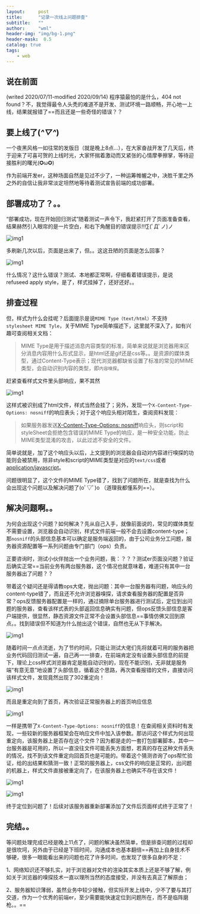 ```yaml
---
layout:     post
title:      "记录一次线上问题排查"
subtitle:   ""
author:     "wml"
header-img: "img/bg-1.png"
header-mask:  0.5
catalog: true
tags:
    - web
---
```


## 说在前面

(writed 2020/07/11-modified 2020/09/14)
程序猿最怕的是什么，404 not found？不，我觉得最令人头秃的难道不是开发、测试环境一路顺畅，开心地一上线，结果就报错了==而且还是一些奇怪的错误？？

## 要上线了(*^▽^*)

一个夜黑风格一如往常的发版日（就是晚上8点...），在大家奋战开发了几天后，终于迎来了可喜可贺的上线时光，大家怀揣着激动而又紧张的心情摩拳擦掌，等待迎接胜利的曙光(✪ω✪)

作为前端开发er，这种场面自然是见过不少了，一种运筹帷幄之中，决胜千里之外之外的自信让我非常淡定坦然地等待着测试宣告前端的成功部署。

## 部署成功了？。。

“部署成功，现在开始回归测试”随着测试一声令下，我赶紧打开了页面准备查看，结果赫然引入眼帘的是一片空白，和右下角醒目的错误提示!!!∑(ﾟДﾟノ)ノ

![img1](/img/onlineShoot/1.jpg)

多刷新几次以后，页面是出来了，但。。这这丑陋的页面是怎么回事？

![img1](/img/onlineShoot/2.jpg)

什么情况？这什么错误？测试、本地都正常啊，仔细看着错误提示，是说refuseed apply style，是了，样式挂掉了，还好还好。。

## 排查过程

但，样式为什么会挂呢？后面提示是说`MIME Type（text/html）`不支持`stylesheet MIME Tyle`，关于MIME Type简单描述下，这里就不深入了，如有兴趣可查阅相关文档：

> MIME Type是用于描述消息内容类型的标准，简单来说就是浏览器用来区分消息内容用什么形式显示，是html还是gif还是css等。。是资源的媒体类型，通过Content-Type表示；现代浏览器都缺省设置了标准的常见的MIME类型，会自动识别内容的类型，即`内容嗅探`。

赶紧查看样式文件里头部响应，果不其然

![img1](/img/onlineShoot/3.jpg)

这样式被识别成了html文件，样式当然会挂了；另外，发现一个`X-Content-Type-Options: nosniff`的响应表头；对于这个响应头相对陌生，查阅资料发现：

> 如果服务器发送[X-Content-Type-Options: nosniff](https://developer.mozilla.org/zh-CN/docs/Web/HTTP/Headers/X-Content-Type-Options)响应头，则script和styleSheet会拒绝包含错误的MIME Type的响应，是一种安全功能，防止MIME类型混淆的攻击，以此过滤不安全的文件。

简单说就是，加了这个响应头以后，上文提到的浏览器会自动对内容进行嗅探的功能则会被禁用，除非style和script的MIME类型是对应的`text/css`或者[application/javascript](http://www.voidcn.com/article/p-fheiyjku-bbm.html)。

问题很明显了，这个文件的MIME Type错了，找到了问题所在，就是查找为什么会出现这个问题以及解决问题了(oﾟ▽ﾟ)o  （道理我都懂系列==）。

## 解决问题啊。。

为何会出现这个问题？如何解决？先从自己入手，就像前面说的，常见的媒体类型不需要设置，浏览器会自动识别，样式文件前端一般不会去设置content-type；那`nosniff`的头部信息基本可以确定是服务端返回的，由于公司业务分工问题，服务器资源配置等一系列问题由专门部门（ops）负责。

正要咨询时，测试小伙伴抛出一个业务问题，我：？？？测试er页面没问题？验证后确实正常==当前业务有两台服务器，这个情况也就意味着，难道只有其中一台服务器出了问题？？

带着这个疑问还是得请教ops大佬，抛出问题：其中一台服务器有问题，响应头的content-type错了，而且还不允许浏览器嗅探，请求查看服务器的配置是否异常？ops反馈服务器配置是一样的，通过摘除单台服务器进行测试后，定位到出问题的服务器，查看该样式表的头部返回信息确实有问题，但ops反馈头部信息是客户端提供，很显然，静态资源文件正常不会设置头部信息==事情仿佛又回到原点。。找到错误但不知道为什么抛出这个错误，自然也无从下手解决。

![img1](/img/onlineShoot/4.jpg)

随着时间一点点流逝，为了节约时间，只能让测试大佬们先将就着可用的服务器把业务代码回归测试一遍，自己再一一排查，在前端肯定没有设置头部信息的前提下，理论上css样式浏览器肯定是能自动识别的，现在不能识别，无非就是服务端“有意无意”地设置了头部信息，循着这个思路，再次查看报错的文件，直接访问该样式文件，发现竟然出现了302重定向！

![img1](/img/onlineShoot/5.png)

而且是重定向到了首页，再次验证正常服务器上的首页响应信息

![img1](/img/onlineShoot/6.jpg)

一样是携带了`X-Content-Type-Options: nosniff`的信息！在查阅相关资料时有发现，一些较新的服务器框架会在响应文件中加入该参数。那访问这个样式为何出现重定向，该服务器上是否存在这个文件？因为都是走的一套打包部署脚本，其中一台服务器是可用的，所以一直没往文件可能丢失方面想，若真的存在这种文件丢失的情况，找不到该文件重定向回首页也是可能的。带着这个猜测咨询了ops帮忙验证，给的出结果和猜测一致！正常的服务器上，css文件的响应是正常的，出问题的机器上，样式文件直接被重定向了，在该服务器上也确实不存在该文件！

![img1](/img/onlineShoot/7.jpg)

![img1](/img/onlineShoot/8.jpg)

终于定位到问题了！后续对该服务器重新部署添加了文件后页面样式终于正常了！

## 完结。。

等问题处理完成已经是晚上11点了，问题的解决虽然简单，但是排查问题的过程却是很坎坷，另外由于已经是下班时间，沟通成本也基本翻倍==再加上自身技术不够硬，很多一眼能看出来的问题也花了许多时间，也发现了很多自身的不足：

1、网络知识还不够扎实，对于浏览器对文件的渲染其实本质上还是不够了解，例如关于浏览器的嗅探技术一直以理所当然的态度接受，并没有去真正了解原由；

2、服务器知识薄弱，虽然业务中较少接触，但实际开发上线中，少不了要与其打交道，作为一个优秀的前端er，至少需要能快速定位到问题所在，而不是临阵磨枪。。==
